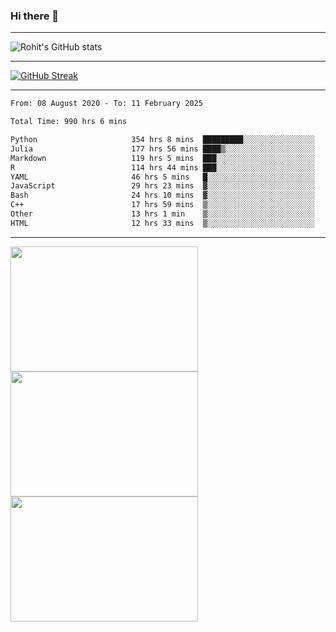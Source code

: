 ### Hi there 👋

<hr/>

![Rohit's GitHub stats](https://github-readme-stats.vercel.app/api?username=RohitRathore1&show_icons=true&theme=transparent)

<hr/>

[![GitHub Streak](http://github-readme-streak-stats.herokuapp.com?user=RohitRathore1&theme=dark&mode=weekly)](https://git.io/streak-stats)

<hr/>

<!--START_SECTION:waka-->

```txt
From: 08 August 2020 - To: 11 February 2025

Total Time: 990 hrs 6 mins

Python                     354 hrs 8 mins  █████████░░░░░░░░░░░░░░░░   35.77 %
Julia                      177 hrs 56 mins ████▒░░░░░░░░░░░░░░░░░░░░   17.97 %
Markdown                   119 hrs 5 mins  ███░░░░░░░░░░░░░░░░░░░░░░   12.03 %
R                          114 hrs 44 mins ███░░░░░░░░░░░░░░░░░░░░░░   11.59 %
YAML                       46 hrs 5 mins   █░░░░░░░░░░░░░░░░░░░░░░░░   04.65 %
JavaScript                 29 hrs 23 mins  ▓░░░░░░░░░░░░░░░░░░░░░░░░   02.97 %
Bash                       24 hrs 10 mins  ▓░░░░░░░░░░░░░░░░░░░░░░░░   02.44 %
C++                        17 hrs 59 mins  ▒░░░░░░░░░░░░░░░░░░░░░░░░   01.82 %
Other                      13 hrs 1 min    ▒░░░░░░░░░░░░░░░░░░░░░░░░   01.32 %
HTML                       12 hrs 33 mins  ▒░░░░░░░░░░░░░░░░░░░░░░░░   01.27 %
```

<!--END_SECTION:waka-->

<hr/>

<p>
  <img src="https://wakatime.com/share/@TeAmp0is0N/0205e68a-e5ed-48bf-b870-3c94c1fa77d3.svg" width="300" height="200">
  <img src="https://wakatime.com/share/@TeAmp0is0N/3935ee43-08a3-493e-8b95-60c1f9204b15.svg" width="300" height="200">
  <img src="https://wakatime.com/share/@TeAmp0is0N/8717aacc-7340-44e0-abb1-987dc9823fcd.svg" width="300" height="200">
</p>




